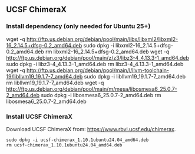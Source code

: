## UCSF ChimeraX
### Install dependency (only needed for Ubuntu 25+)
wget -q http://ftp.us.debian.org/debian/pool/main/libx/libxml2/libxml2-16_2.14.5+dfsg-0.2_amd64.deb
sudo dpkg -i libxml2-16_2.14.5+dfsg-0.2_amd64.deb
rm libxml2-16_2.14.5+dfsg-0.2_amd64.deb
wget -q http://ftp.us.debian.org/debian/pool/main/z/z3/libz3-4_4.13.3-1_amd64.deb
sudo dpkg -i libz3-4_4.13.3-1_amd64.deb
rm libz3-4_4.13.3-1_amd64.deb
wget -q http://ftp.us.debian.org/debian/pool/main/l/llvm-toolchain-19/libllvm19_19.1.7-7_amd64.deb
sudo dpkg -i libllvm19_19.1.7-7_amd64.deb
rm libllvm19_19.1.7-7_amd64.deb
wget -q http://ftp.us.debian.org/debian/pool/main/m/mesa/libosmesa6_25.0.7-2_amd64.deb
sudo dpkg -i libosmesa6_25.0.7-2_amd64.deb
rm libosmesa6_25.0.7-2_amd64.deb
### Install UCSF ChimeraX
Download UCSF ChimeraX from: <https://www.rbvi.ucsf.edu/chimerax>.
```
sudo dpkg -i ucsf-chimerax_1.10.1ubuntu24.04_amd64.deb
rm ucsf-chimerax_1.10.1ubuntu24.04_amd64.deb
```

